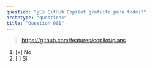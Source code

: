 ```yaml
---
question: "¿Es GitHub Copilot gratuito para todos?"
archetype: "questions"
title: "Question 001"
---
```


> https://github.com/features/copilot/plans
1. [x] No
1. [ ] Sí
